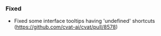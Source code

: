 ### Fixed

- Fixed some interface tooltips having 'undefined' shortcuts
  (<https://github.com/cvat-ai/cvat/pull/8578>)
